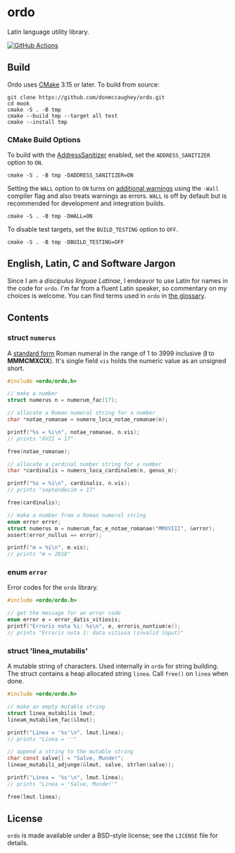 # ordo

Latin language utility library.

[![GitHub Actions][11]][12]

[11]: https://github.com/donmccaughey/ordo/actions/workflows/tests.yml/badge.svg?branch=main
[12]: https://github.com/donmccaughey/ordo/actions/workflows/tests.yml


## Build

Ordo uses [CMake][61] 3.15 or later.  To build from source:

    git clone https://github.com/donmccaughey/ordo.git
    cd mook
    cmake -S . -B tmp
    cmake --build tmp --target all test
    cmake --install tmp

### CMake Build Options

To build with the [AddressSanitizer][62] enabled, set the `ADDRESS_SANITIZER`
option to `ON`.

    cmake -S . -B tmp -DADDRESS_SANITIZER=ON

Setting the `WALL` option to `ON` turns on [additional warnings][63] using the
`-Wall` compiler flag and also treats warnings as errors.  `WALL` is off by
default but is recommended for development and integration builds.

    cmake -S . -B tmp -DWALL=ON

To disable test targets, set the `BUILD_TESTING` option to `OFF`.

    cmake -S . -B tmp -DBUILD_TESTING=OFF

[61]: https://cmake.org
[62]: https://clang.llvm.org/docs/LeakSanitizer.html
[63]: https://gcc.gnu.org/onlinedocs/gcc/Warning-Options.html#Warning-Options


## English, Latin, C and Software Jargon

Since I am a _discipulus linguae Latinae_, I endeavor to use Latin for names in
the code for `ordo`.  I'm far from a fluent Latin speaker, so commentary on my
choices is welcome.  You can find terms used in `ordo` in [the glossary][40].

[40]: ./docs/glossarium.md


## Contents

### struct `numerus`

A [standard form](https://en.wikipedia.org/wiki/Roman_numerals#Standard_form) 
Roman numeral in the range of 1 to 3999 inclusive (__I__ to __MMMCMXCIX__).
It's single field `vis` holds the numeric value as an unsigned short.

```c
#include <ordo/ordo.h>

// make a number
struct numerus n = numerum_fac(17);

// allocate a Roman numeral string for a number
char *notae_romanae = numero_loca_notae_romanae(n);

printf("%s = %i\n", notae_romanae, n.vis);  
// prints "XVII = 17"

free(notae_romanae);

// allocate a cardinal number string for a number
char *cardinalis = numero_loca_cardinalem(n, genus_m);

printf("%s = %i\n", cardinalis, n.vis);
// prints "septendecim = 17"

free(cardinalis);

// make a number from a Roman numeral string
enum error error;
struct numerus m = numerum_fac_e_notae_romanae("MMXVIII", &error);
assert(error_nullus == error);

printf("m = %i\n", m.vis);
// prints "m = 2018"
```

### enum `error`

Error codes for the `ordo` library.

```c
#include <ordo/ordo.h>

// get the message for an error code
enum error e = error_datis_vitiosis;
printf("Erroris nota %i: %s\n", e, erroris_nuntium(e));
// prints "Erroris nota 1: data vitiosa (invalid input)"
```

### struct 'linea_mutabilis'

A mutable string of characters.  Used internally in `ordo` for string building.
The struct contains a heap allocated string `linea`.  Call `free()` on `linea`
when done.

```c
#include <ordo/ordo.h>

// make an empty mutable string
struct linea_mutabilis lmut;
lineam_mutabilem_fac(&lmut);

printf("Linea = '%s'\n", lmut.linea);
// prints "Linea = ''"

// append a string to the mutable string
char const salve[] = "Salve, Munde!";
lineae_mutabili_adjunge(&lmut, salve, strlen(salve));

printf("Linea = '%s'\n", lmut.linea);
// prints "Linea = 'Salve, Munde!'"

free(lmut.linea);
```

## License

`ordo` is made available under a BSD-style license; see the `LICENSE` file for
details.
